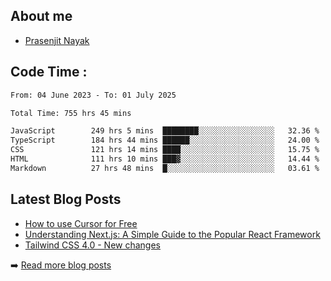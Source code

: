## About me
- [Prasenjit Nayak](https://prasen.dev) <br>

## Code Time : 
<!--START_SECTION:waka-->

```txt
From: 04 June 2023 - To: 01 July 2025

Total Time: 755 hrs 45 mins

JavaScript        249 hrs 5 mins  ████████░░░░░░░░░░░░░░░░░   32.36 %
TypeScript        184 hrs 44 mins ██████░░░░░░░░░░░░░░░░░░░   24.00 %
CSS               121 hrs 14 mins ████░░░░░░░░░░░░░░░░░░░░░   15.75 %
HTML              111 hrs 10 mins ███▓░░░░░░░░░░░░░░░░░░░░░   14.44 %
Markdown          27 hrs 48 mins  █░░░░░░░░░░░░░░░░░░░░░░░░   03.61 %
```

<!--END_SECTION:waka-->

## Latest Blog Posts
<!-- BLOG-POSTS:START -->
- [How to use Cursor for Free](https://github.com/StarKnightt/prasendev/blog/cursor-free)
- [Understanding Next.js: A Simple Guide to the Popular React Framework](https://github.com/StarKnightt/prasendev/blog/next-js-workflow)
- [Tailwind CSS 4.0 - New changes](https://github.com/StarKnightt/prasendev/blog/tailwindcss-4.0)

➡️ [Read more blog posts](https://prasen.dev/blog)
<!-- BLOG-POSTS:END -->


<!-- End of the README files :) --!>

